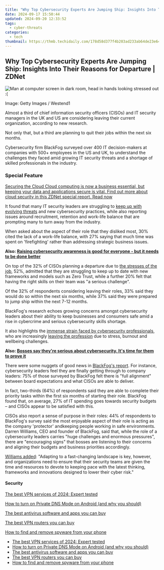 ```yaml
---
title: "Why Top Cybersecurity Experts Are Jumping Ship: Insights Into Their Reasons for Departure | ZDNet"
date: 2024-09-17 15:50:44
updated: 2024-09-20 12:33:52
tags:
  - cyber-threats
categories:
  - tech
thumbnail: https://thmb.techidaily.com/178d58d377f4b203ad233ab64de23e646d3152a87cde8619a12016708a1a023a.jpg
---
```


## Why Top Cybersecurity Experts Are Jumping Ship: Insights Into Their Reasons for Departure | ZDNet

![Man at computer screen in dark room, head in hands looking stressed out :(](https://www.zdnet.com/a/img/resize/bef7ee0f9f2b88c9b275fb0a951619251a527e2a/2022/03/16/8ee657a4-eca0-41cc-b309-bd8171337a8d/digital-burnout-right-to-disconnect.jpg?auto=webp&width=1280)

Image: Getty Images / Westend1

Almost a third of chief information security officers (CISOs) and IT security managers in the UK and US are considering leaving their current organization, according to new research.

Not only that, but a third are planning to quit their jobs within the next six months.

Cybersecurity firm BlackFog surveyed over 400 IT decision-makers at companies with 500+ employees in the US and UK, to understand the challenges they faced amid growing IT security threats and a shortage of skilled professionals in the industry.

### Special Feature

[Securing the Cloud Cloud computing is now a business essential, but keeping your data and applications secure is vital. Find out more about cloud security in this ZDNet special report.  Read now](https://www.zdnet.com/topic/securing-the-cloud/)

It found that many IT security leaders are struggling to [keep up with evolving threats](https://www.zdnet.com/article/these-are-the-cybersecurity-threats-of-tomorrow-that-you-should-be-thinking-about-today/) and new cybersecurity practices, while also reporting issues around recruitment, retention and work-life balance that are prompting many to turn away from the industry.

When asked about the aspect of their role that they disliked most, 30% cited the lack of a work-life balance, with 27% saying that much time was spent on 'firefighting' rather than addressing strategic business issues.

**Also: [Raising cybersecurity awareness is good for everyone - but it needs to be done better](https://www.zdnet.com/article/raising-cybersecurity-awareness-is-good-for-everyone-but-it-needs-to-be-done-better/)**

On top of the 32% of CISOs planning a departure due to [the stresses of the job](https://www.zdnet.com/education/professional-development/your-cybersecurity-staff-are-burned-out-and-many-of-them-have-thought-about-quitting/), 52%, admitted that they are struggling to keep up to date with new frameworks and models such as Zero Trust, while a further 20% felt that having the right skills on their team was "a serious challenge".

Of the 32% of respondents considering leaving their roles, 33% said they would do so within the next six months, while 37% said they were prepared to jump ship within the next 7-12 months.

BlackFog's research echoes growing concerns amongst cybersecurity leaders about their ability to keep businesses and consumers safe amid a rise in cybercrime and serious cybersecurity skills shortage.

It also highlights the [immense strain faced by cybersecurity professionals](https://www.zdnet.com/article/cybersecurity-teams-are-reaching-their-breaking-point-we-should-all-be-worried/), who are increasingly [leaving the profession](https://www.zdnet.com/article/cybersecurity-leaders-are-anticipating-mass-resignations-within-the-year/) due to stress, burnout and wellbeing challenges.

**Also: [Bosses say they're serious about cybersecurity. It's time for them to prove it](https://www.zdnet.com/article/bosses-say-theyre-serious-about-cybersecurity-its-time-for-them-to-prove-it/)**

There were some nuggets of good news in [BlackFog's report](https://www.blackfog.com/the-state-of-ransomware-in-2022/). For instance, cybersecurity leaders feel they are finally getting through to company leaders: 75% of those surveyed by BlackFog felt there is "full alignment" between board expectations and what CISOs are able to deliver. 

In fact, two-thirds (64%) of respondents said they are able to complete their priority tasks within the first six months of starting their role. BlackFog found that, on average, 27% of IT spending goes towards security budgets – and CISOs appear to be satisfied with this.

CISOs also report a sense of purpose in their roles: 44% of respondents to BlackFog's survey said the most enjoyable aspect of their role is acting as the company 'protector' andkeeping people working in safe environments. Darren Williams, CEO and founder of BlackFog, said that, while the role of a cybersecurity leaders carries "huge challenges and enormous pressures", there are "encouraging signs" that bosses are listening to their concerns and aligning their budgets and business priorities accordingly.

[Williams added](https://www.blackfog.com/cybersecurity-leaders-consider-quitting/): "Adapting to a fast-changing landscape is key, however, and organizations need to ensure that their security teams are given the time and resources to devote to keeping pace with the latest thinking, frameworks and innovations designed to lower their cyber risk." 

#### Security

[The best VPN services of 2024: Expert tested](https://www.zdnet.com/article/best-vpn/ "The best VPN services of 2024: Expert tested")

[How to turn on Private DNS Mode on Android (and why you should)](https://www.zdnet.com/article/how-to-turn-on-private-dns-mode-on-android-and-why-you-should/ "How to turn on Private DNS Mode on Android (and why you should)")

[The best antivirus software and apps you can buy](https://www.zdnet.com/article/best-antivirus/ "The best antivirus software and apps you can buy")

[The best VPN routers you can buy](https://www.zdnet.com/article/best-vpn-router/ "The best VPN routers you can buy")

[How to find and remove spyware from your phone](https://www.zdnet.com/article/how-to-find-and-remove-spyware-from-your-phone/ "How to find and remove spyware from your phone")

* [The best VPN services of 2024: Expert tested](https://www.zdnet.com/article/best-vpn/ "The best VPN services of 2024: Expert tested")
* [How to turn on Private DNS Mode on Android (and why you should)](https://www.zdnet.com/article/how-to-turn-on-private-dns-mode-on-android-and-why-you-should/ "How to turn on Private DNS Mode on Android (and why you should)")
* [The best antivirus software and apps you can buy](https://www.zdnet.com/article/best-antivirus/ "The best antivirus software and apps you can buy")
* [The best VPN routers you can buy](https://www.zdnet.com/article/best-vpn-router/ "The best VPN routers you can buy")
* [How to find and remove spyware from your phone](https://www.zdnet.com/article/how-to-find-and-remove-spyware-from-your-phone/ "How to find and remove spyware from your phone")

<ins class="adsbygoogle"
     style="display:block"
     data-ad-format="autorelaxed"
     data-ad-client="ca-pub-7571918770474297"
     data-ad-slot="1223367746"></ins>



<ins class="adsbygoogle"
     style="display:block"
     data-ad-client="ca-pub-7571918770474297"
     data-ad-slot="8358498916"
     data-ad-format="auto"
     data-full-width-responsive="true"></ins>
